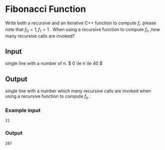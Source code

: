 # Fibonacci Function

Write both a recursive and an iterative C++ function to compute $f_i$. please note that $f_0=1, f_1=1$ .
When using a recursive function to compute $f_n$ ,how many recursive calls are invoked?

## Input
single line with a number of n. $ 0 \le n \le 40 $

## Output
single line with a number which many recursive calls are invoked when using a recursive function to compute $f_n$ .

### Example input
```plain
11

```
### Output
```plain
287

```